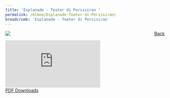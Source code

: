 ```yaml
---
title: 'Esplanade - Teater di Persisiran '
permalink: /mlmoe/Esplanade-Teater-di-Persisiran/
breadcrumb: 'Esplanade - Teater di Persisiran'
---
```

<a href="/gallery/pameran- bahasa- melayu-malay-language-exhibitions-d/community-partners/" style="float:right;">Back</a>
 <img src="/images/Esplanade-Malay.jpg"> <br/>
<div class="video-container">
  <iframe src="https://www.youtube.com/embed/d6fmLlW8eoE" frameborder="0" allow="accelerometer; autoplay; encrypted-media; gyroscope; picture-in-picture" allowfullscreen></iframe></div>
<a href="/Sharing-Sessions/01-website-exhibitor-template-pdf.pdf" download>PDF Downloads</a>
